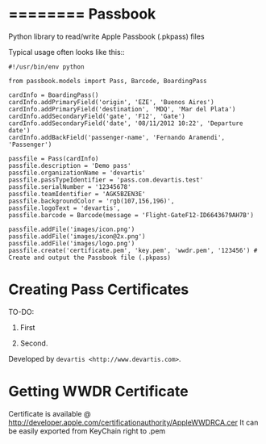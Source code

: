 ========
Passbook
========

Python library to read/write Apple Passbook (.pkpass) files

Typical usage often looks like this::

    #!/usr/bin/env python

    from passbook.models import Pass, Barcode, BoardingPass

    cardInfo = BoardingPass()
    cardInfo.addPrimaryField('origin', 'EZE', 'Buenos Aires')
    cardInfo.addPrimaryField('destination', 'MDQ', 'Mar del Plata')
    cardInfo.addSecondaryField('gate', 'F12', 'Gate')
    cardInfo.addSecondaryField('date', '08/11/2012 10:22', 'Departure date')
    cardInfo.addBackField('passenger-name', 'Fernando Aramendi', 'Passenger')
    
    passfile = Pass(cardInfo)
    passfile.description = 'Demo pass' 
    passfile.organizationName = 'devartis' 
    passfile.passTypeIdentifier = 'pass.com.devartis.test' 
    passfile.serialNumber = '12345678' 
    passfile.teamIdentifier = 'AGK5BZEN3E'
    passfile.backgroundColor = 'rgb(107,156,196)', 
    passfile.logoText = 'devartis', 
    passfile.barcode = Barcode(message = 'Flight-GateF12-ID6643679AH7B')    
    
    passfile.addFile('images/icon.png')
    passfile.addFile('images/icon@2x.png')
    passfile.addFile('images/logo.png')
    passfile.create('certificate.pem', 'key.pem', 'wwdr.pem', '123456') # Create and output the Passbook file (.pkpass) 


Creating Pass Certificates
==========================

TO-DO:

1. First

2. Second. 

Developed by `devartis <http://www.devartis.com>`.


Getting WWDR Certificate
==========================

Certificate is available @ http://developer.apple.com/certificationauthority/AppleWWDRCA.cer
It can be easily exported from KeyChain right to .pem
